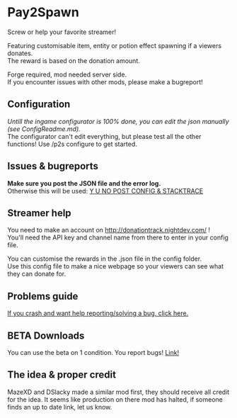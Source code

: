 Pay2Spawn
=========

Screw or help your favorite streamer!

Featuring customisable item, entity or potion effect spawning if a viewers donates.<br>
The reward is based on the donation amount.<br>

Forge required, mod needed server side.<br>
If you encounter issues with other mods, please make a bugreport!

Configuration
-------------
*Untill the ingame configurator is 100% done, you can edit the json manually (see ConfigReadme.md).<br>*
The configurator can't edit everything, but please test all the other functions!
Use /p2s configure to get started.

Issues & bugreports
-------------------
**Make sure you post the JSON file and the error log.**<br>
Otherwise this will be used: [Y U NO POST CONFIG & STACKTRACE](http://dries007.net/downloads/configAndStacktrace.jpg)

Streamer help
-------------

You need to make an account on http://donationtrack.nightdev.com/ !<br>
You'll need the API key and channel name from there to enter in your config file.

You can customise the rewards in the .json file in the config folder.<br>
Use this config file to make a nice webpage so your viewers can see what they can donate for.

Problems guide
-------------
[If you crash and want help reporting/solving a bug, click here.](https://github.com/CCM-Modding/Pay2Spawn/Problems.md)

BETA Downloads
--------------
You can use the beta on 1 condition. You report bugs!
[Link!](http://jenkins.dries007.net/job/Pay2Spawn/)

The idea & proper credit
------------------------
 
MazeXD and DSlacky made a similar mod first, they should receive all credit for the idea.
It seems like production on there mod has halted, if someone finds an up to date link, let us know.
